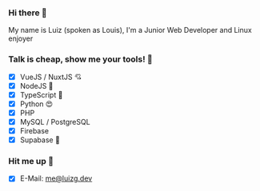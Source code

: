 ### Hi there 👋
My name is Luiz (spoken as Louis), I'm a Junior Web Developer and Linux enjoyer

### Talk is cheap, show me your tools! 🔧
- [x] VueJS / NuxtJS 💘
- [x] NodeJS 💚
- [x] TypeScript 💙
- [x] Python 😍
- [x] PHP
- [x] MySQL / PostgreSQL
- [x] Firebase
- [x] Supabase 🤩

### Hit me up 📮
- [x] E-Mail: me@luizg.dev
